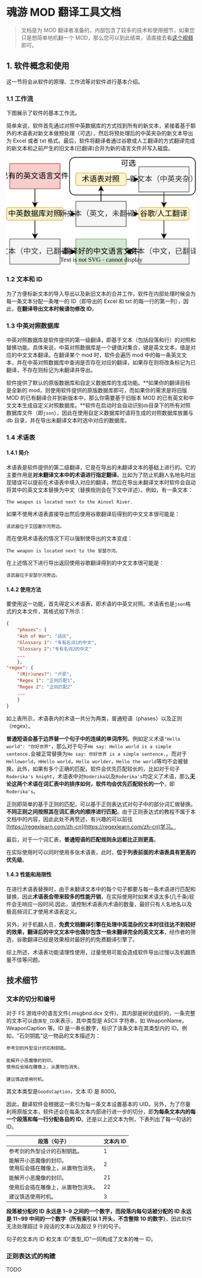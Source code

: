 # 魂游 MOD 翻译工具文档

> 文档是为 MOD 翻译者准备的，内部包含了较多的技术和使用细节，如果您只是想简单地机翻一个 MOD，那么您可以到此结束，请直接去看[这个视频](https://www。bilibili.com/video/BV17p421Q7qJ/)即可。

## 1. 软件概念和使用

这一节将会从软件的原理、工作流等对软件进行基本介绍。

### 1.1 工作流

下图展示了软件的基本工作流。

简单来说，软件首先通过对照中英数据库的方式找到所有的新文本，紧接着基于额外的术语表对新文本做预处理（可选），然后将预处理后的中英夹杂的新文本导出为 Excel 或者 txt 格式。最后，软件将翻译者通过谷歌或人工翻译的方式翻译完成的新文本和之前产生的旧文本(已翻译)合并为新的语言文件并写入磁盘。

![](./images/workflow.drawio.svg)



### 1.2 文本和 ID

为了方便标新文本的导入导出以及新旧文本的合并工作，软件在内部处理时候会为每一条文本分配一条唯一的 ID（即导出的 Excel 和 txt 的每一行的第一列），因此，**在翻译导出文本时候请勿修改 ID**。

### 1.3 中英对照数据库

中英对照数据库是软件提供的第一级翻译，即基于文本（包括段落和行）的对照和替换功能。具体来说，中英对照数据库是一个键值对集合，键是英文文本，值是对应的中文文本翻译。在翻译某个 mod 时，软件会遍历 mod 中的每一条英文文本，并在中英对照数据库中查询是否存在对应的翻译，如果存在则将改条标记为已翻译，不存在则标记为未翻译并导出。

软件提供了默认的原版数据库和自定义数据库的生成功能。**如果你的翻译目标是全新的 mod，则使用软件提供的原版数据库即可，而如果你的需求是将旧版 MOD 的已有翻译合并到新版本中，那么你需要基于旧版本 MOD 的已有英文和中文文本生成自定义对照数据库。**软件在启动时会自动识别`db`目录下的所有对照数据库文件（即`json`），因此在使用自定义数据库时请将生成的对照数据库放置与 db 目录，并在导出未翻译文本时选中对应的数据库。

### 1.4 术语表

#### 1.4.1 简介

术语表是软件提供的第二级翻译，它是在导出的未翻译文本的基础上进行的。它的主要作用是**对未翻译文本中的术语进行指定翻译**。比如为了防止机翻人名地名时出现错误可以提前在术语表中填入对应的翻译，然后在导出未翻译文本时软件会自动将其中的英文文本替换为中文（替换规则会在下文中详述）。例如，有一条文本：

```
The weapon is located next to the Ainsel River.
```

如果不使用术语表直接导出然后使用谷歌翻译后得到的中文文本很可能是：

```
该武器位于艾因塞尔河旁边。
```

而在使用术语表的情况下可以强制使导出的文本变成：

```
The weapon is located next to the 安瑟尔河。
```

在上述情况下进行导出返回使用谷歌翻译得到的中文文本很可能是：

```
该武器位于安瑟尔河旁边。
```

#### 1.4.2 使用方法

要使用这一功能，首先得定义术语表，即术语的中英文对照。术语表也是`json`格式的文本文件，其格式如下所示：

```json
{
    "phases": {
  	"Ash of War": "战灰",
  	"Glossary 1": "专有名词1的中文",
  	"Glossary 2":"专有名词2的中文"
   	...
	},
"regex": {
	"(R|r)unes?": "卢恩",
    "Regex 1": "正则匹配1",
	"Regex 2": "正则匹配2"
    ...
	}
}
```

如上表所示，术语表内的术语一共分为两类，普通短语（phases）以及正则（regex）。

**普通短语会基于边界替一个句子中的连续的单词序列**。例如定义术语`"Hello world": "你好世界"`，那么对于句子`He say: Hello world is a simple sentence.`会被正常替换为`He say: 你好世界 is a simple sentence.`。而对于`Helloworld`，`HHello world`，`Hello worlder`，`Hello the world`等均不会被替换。此外，如果有多个正确的匹配，软件会优先匹配较长的，比如对于句子`  Roderika's knight`，术语表中对`Roderika`以及`Roderika's`均定义了术语，那么**无论这两个术语在词汇表中的排序如何，软件均会优先匹配较长的一个**，即`Roderika's`。

正则即简单的基于正则的匹配，可以基于正则表达式对句子中的部分词汇做替换。**不同正则之间按照其在词汇表内的顺序进行匹配**。由于正则表达式的教程不属于本文档中的内容，因此此处不再赘述，有兴趣的可以前往[https://regexlearn.com/zh-cn](https://regexlearn.com/zh-cn)学习。

最后，对于一个词汇表，**普通短语的匹配规则永远都比正则更高**。

在实际使用时可以同时使用多张术语表，此时，**位于列表前面的术语表具有更高的优先级**。

#### 1.4.3 性能和局限性

在进行术语表替换时，由于未翻译文本中的每个句子都要与每一条术语进行匹配和替换，因此**术语表会带来较多的性能开销**，在实际使用时如果术语太多(几千条)软件会无响应一段时间.因此，请控制术语表内术语的数量，最好只有人名地名以及极高频词汇才使用术语表定义。

另外，对于机翻人员，**免费文档翻译引擎在处理中英混杂的文本时往往达不到较好的效果，翻译后的中文文本中也偶尔包含一些未翻译完全的英文文本**，经作者的筛选，谷歌翻译已经是效果相对最好的的免费翻译引擎了。

综上所述，术语表功能请理性使用，过量使用可能会造成软件导出过慢以及机翻质量不佳等问题。




## 技术细节

### 文本的切分和编号

对于 FS 游戏中的语言文件(.msgbnd.dcx 文件)，其内部是树状组织的，一条完整的文本可以由`类型_ID`来表示，其中类型是 ASCII 字符串，如 WeaponName，WeaponCaption 等。ID 是一串长数字，标识了该条文本在其类型内的 ID。例如，"石剑钥匙"这一物品的文本描述为：

```
参考剑的外型设计的石制钥匙。

能解开小恶魔像的封印。
使用后会插在雕像上，从置物包消失。

建议慎选使用时机。
```

其文本类型是`GoodsCaption`，文本 ID 是 8000。

因此，翻译软件会根据这一索引为每一条文本设置基本的 UID。另外，为了尽量利用原版文本，软件还会在每条文本内部进行进一步的切分，即**为每条文本内的每一个段落和每一行分配各自的 ID**。还是以上述文本为例，下表列出了每一句话的 ID。

| 段落（句子）                                                  | 文本内 ID |
| ------------------------------------------------------------- | --------- |
| 参考剑的外型设计的石制钥匙。                                  | 1         |
| 能解开小恶魔像的封印。<br/>使用后会插在雕像上，从置物包消失。 | 2         |
| 能解开小恶魔像的封印。                                        | 21        |
| 使用后会插在雕像上，从置物包消失。                            | 22        |
| 建议慎选使用时机。                                            | 3         |

**段落被分配的 ID 永远是 1~9 之间的一个数字，而段落内每句话被分配的 ID 永远是 11~99 中间的一个数字（所有索引以 1 开头，不含整除 10 的数字）**，因此软件无法处理超过 9 段话的文本以及超过 9 行的句子。

句子的文本内 ID 和文本 ID"类型\_ID"一同构成了文本的唯一 ID。

### 正则表达式的构建

TODO
